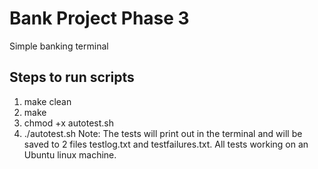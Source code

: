# Bank Project Phase 3
Simple banking terminal

## Steps to run scripts
   1) make clean 
   2) make
   3) chmod +x autotest.sh
   4) ./autotest.sh 
   Note: The tests will print out in the terminal and will be saved to 2 files testlog.txt and testfailures.txt. All tests working on an Ubuntu linux machine. 
   